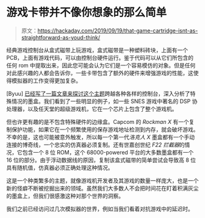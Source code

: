 # 游戏卡带并不像你想象的那么简单

> 原文：<https://hackaday.com/2019/09/19/that-game-cartridge-isnt-as-straightforward-as-youd-think/>

经典游戏控制台从盒式磁带上玩游戏，盒式磁带是一种塑料砖块，上面有一个 PCB，上面有游戏代码，可以由控制台硬件运行。鉴于代码可以从它们所包含的任何 rom 中提取出来，因此您可能会认为它们是一个容易模仿的对象。但是任何对此感兴趣的人都会告诉你，一些卡带包含了额外的硬件来增强游戏的性能，这使得模拟器的工作变得更加复杂。

[Byuu] [已经写了一篇文章来探讨这个主题](https://byuu.net/cartridges/boards)跨越各种各样的控制台，深入分析了特殊情况的墨盒。我们看到了一些明显的例子，如一些 SNES 游戏中著名的 DSP 协处理器，以及任天堂的超级游戏机，它在一个芯片上包含了整个游戏机。

但也许更有趣的是不包含特殊硬件的边缘盒。Capcom 的 *Rockman X* 有一个复制保护功能，如果它在一个频繁使用的保存游戏地址检测到内存，就会破坏游戏。不幸的是，这也可能被意外触发，所以每一个第一代*洛克人 X* 墨盒都有一个手动连接的博奇线，一个忠实的仿真器必须复制。还有世嘉创世纪 *F22 拦截器*的情况，它包含一个 8 位 ROM，这个 68000-powered 平台的大多数墨盒都有一个 16 位的部分。由于浮动数据线的原因，复制该盒式磁带的简单尝试会导致高 8 位具有随机值，仿真器必须正确处理这种情况。

这是一个种类繁多的主题，就像游戏机开发者及其游戏的数量一样庞大，也是一个新的怪癖不断被挖掘出来的领域。虽然我们大多数人不会把时间花在盯着积满灰尘的墨盒上，但我们很感激这种对那个世界的洞察。

我们之前已经访问过几次模拟器的世界，例如当我们看着对抗游戏中的延迟时。